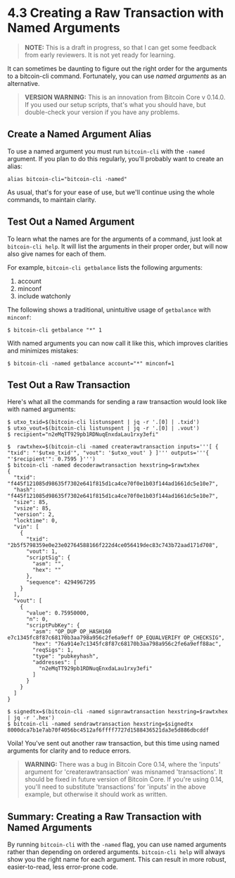 # 4.3 Creating a Raw Transaction with Named Arguments

> **NOTE:** This is a draft in progress, so that I can get some feedback from early reviewers. It is not yet ready for learning.

It can sometimes be daunting to figure out the right order for the arguments to a bitcoin-cli command. Fortunately, you can use _named arguments_ as an alternative.

> **VERSION WARNING:** This is an innovation from Bitcoin Core v 0.14.0. If you used our setup scripts, that's what you should have, but double-check your version if you have any problems. 

## Create a Named Argument Alias

To use a named argument you must run `bitcoin-cli` with the `-named` argument. If you plan to do this regularly, you'll probably want to create an alias:
```
alias bitcoin-cli="bitcoin-cli -named"
```
As usual, that's for your ease of use, but we'll continue using the whole commands, to maintain clarity.

## Test Out a Named Argument

To learn what the names are for the arguments of a command, just look at `bitcoin-cli help`. It will list the arguments in their proper order, but will now also give names for each of them.

For example, `bitcoin-cli getbalance` lists the following arguments:

   1. account
   2. minconf
   3. include watchonly
   
The following shows a traditional, unintuitive usage of `getbalance` with `minconf`:
```
$ bitcoin-cli getbalance "*" 1
```
With named arguments you can now call it like this, which improves clarities and minimizes mistakes:
```
$ bitcoin-cli -named getbalance account="*" minconf=1
```

## Test Out a Raw Transaction

Here's what all the commands for sending a raw transaction would look like with named arguments:
```
$ utxo_txid=$(bitcoin-cli listunspent | jq -r '.[0] | .txid') 
$ utxo_vout=$(bitcoin-cli listunspent | jq -r '.[0] | .vout')
$ recipient="n2eMqTT929pb1RDNuqEnxdaLau1rxy3efi"

$  rawtxhex=$(bitcoin-cli -named createrawtransaction inputs='''[ { "txid": "'$utxo_txid'", "vout": '$utxo_vout' } ]''' outputs='''{ "'$recipient'": 0.7595 }''')
$ bitcoin-cli -named decoderawtransaction hexstring=$rawtxhex 
{
  "txid": "f445f121085d98635f7302e641f815d1ca4ce70f0e1b03f144ad1661dc5e10e7",
  "hash": "f445f121085d98635f7302e641f815d1ca4ce70f0e1b03f144ad1661dc5e10e7",
  "size": 85,
  "vsize": 85,
  "version": 2,
  "locktime": 0,
  "vin": [
    {
      "txid": "2b5f5798359e0e23e02764588166f222d4ce056419dec83c743b72aad171d708",
      "vout": 1,
      "scriptSig": {
        "asm": "",
        "hex": ""
      },
      "sequence": 4294967295
    }
  ],
  "vout": [
    {
      "value": 0.75950000,
      "n": 0,
      "scriptPubKey": {
        "asm": "OP_DUP OP_HASH160 e7c1345fc8f87c68170b3aa798a956c2fe6a9eff OP_EQUALVERIFY OP_CHECKSIG",
        "hex": "76a914e7c1345fc8f87c68170b3aa798a956c2fe6a9eff88ac",
        "reqSigs": 1,
        "type": "pubkeyhash",
        "addresses": [
          "n2eMqTT929pb1RDNuqEnxdaLau1rxy3efi"
        ]
      }
    }
  ]
}

$ signedtx=$(bitcoin-cli -named signrawtransaction hexstring=$rawtxhex | jq -r '.hex')
$ bitcoin-cli -named sendrawtransaction hexstring=$signedtx
8000dca7b1e7ab70f4056bc4512af6ffff7727d1588436521da3e5d886dbcddf
```
Voila! You've sent out another raw transaction, but this time using named arguments for clarity and to reduce errors.

> **WARNING:** There was a bug in Bitcoin Core 0.14, where the 'inputs' argument for 'createrawtransaction' was misnamed 'transactions'. It should be fixed in future version of Bitcoin Core. If you're using 0.14, you'll need to substitute 'transactions' for 'inputs' in the above example, but otherwise it should work as written.

## Summary: Creating a Raw Transaction with Named Arguments

By running `bitcoin-cli` with the `-named` flag, you can use named arguments rather than depending on ordered arguments. `bitcoin-cli help` will always show you the right name for each argument. This can result in more robust, easier-to-read, less error-prone code.
